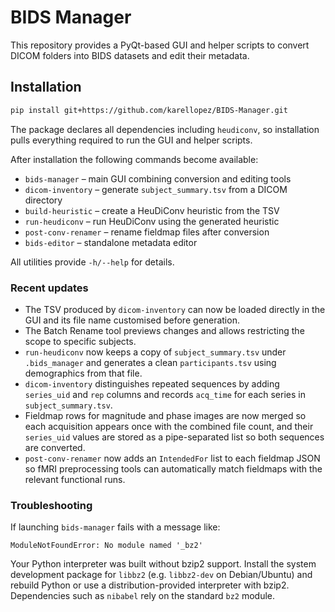 # BIDS Manager

This repository provides a PyQt-based GUI and helper scripts to convert DICOM folders into BIDS datasets and edit their metadata.

## Installation

```bash
pip install git+https://github.com/karellopez/BIDS-Manager.git
```

The package declares all dependencies including `heudiconv`, so installation
pulls everything required to run the GUI and helper scripts.

After installation the following commands become available:

- `bids-manager` – main GUI combining conversion and editing tools
- `dicom-inventory` – generate `subject_summary.tsv` from a DICOM directory
- `build-heuristic` – create a HeuDiConv heuristic from the TSV
- `run-heudiconv` – run HeuDiConv using the generated heuristic
- `post-conv-renamer` – rename fieldmap files after conversion
- `bids-editor` – standalone metadata editor

All utilities provide `-h/--help` for details.

### Recent updates

- The TSV produced by `dicom-inventory` can now be loaded directly in the GUI and
  its file name customised before generation.
- The Batch Rename tool previews changes and allows restricting the scope to
  specific subjects.
- `run-heudiconv` now keeps a copy of `subject_summary.tsv` under `.bids_manager`
  and generates a clean `participants.tsv` using demographics from that file.
- `dicom-inventory` distinguishes repeated sequences by adding `series_uid` and `rep`
  columns and records `acq_time` for each series in `subject_summary.tsv`.
- Fieldmap rows for magnitude and phase images are now merged so each acquisition
  appears once with the combined file count, and their `series_uid` values are
  stored as a pipe-separated list so both sequences are converted.
- `post-conv-renamer` now adds an `IntendedFor` list to each fieldmap JSON so
  fMRI preprocessing tools can automatically match fieldmaps with the relevant
  functional runs.



### Troubleshooting

If launching `bids-manager` fails with a message like:

```
ModuleNotFoundError: No module named '_bz2'
```

Your Python interpreter was built without bzip2 support. Install the system development package for `libbz2` (e.g. `libbz2-dev` on Debian/Ubuntu) and rebuild Python or use a distribution-provided interpreter with bzip2. Dependencies such as `nibabel` rely on the standard `bz2` module.
